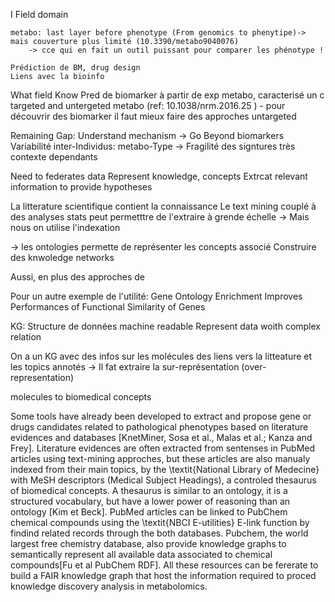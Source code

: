 I
Field domain
     
    metabo: last layer before phenotype (From genomics to phenytipe)-> mais couverture plus limité (10.3390/metabo9040076)
        -> cce qui en fait un outil puissant pour comparer les phénotype !
    
    Prédiction de BM, drug design
    Liens avec la bioinfo
    

What field Know
    Pred de biomarker à partir de exp metabo, caracterisé un c
        targeted and untergeted metabo (ref: 10.1038/nrm.2016.25 ) - pour découvrir des biomarker il faut mieux faire des approches untargeted
        

Remaining Gap: 
    Understand mechanism -> Go Beyond biomarkers
    Variabilité inter-Individus: metabo-Type -> Fragilité des signtures très contexte dependants


Need to federates data
Represent knowledge, concepts
Extrcat relevant information to provide hypotheses



La litterature scientifique contient la connaissance
    Le text mining couplé à des analyses stats peut permetttre de l'extraire à grende échelle
    -> Mais nous on utilise l'indexation

-> les ontologies permette de représenter les concepts associé
Construire des knwoledge networks


Aussi, en plus des approches de 

Pour un autre exemple de l'utilité: Gene Ontology Enrichment Improves Performances of Functional Similarity of Genes


KG:
Structure de données machine readable
Represent data woith complex relation



On a un KG avec des infos sur les molécules des liens vers la litteature et les topics annotés
-> Il fat extraire la sur-représentation (over-representation)

molecules to biomedical concepts

Some tools have already been developed to extract and propose gene or drugs candidates related to pathological phenotypes based on literature evidences and databases [KnetMiner, Sosa et al., Malas et al.; Kanza and Frey]. Literature evidences are often extracted from sentenses in PubMed articles using text-mining approches, but these articles are also manualy indexed from their main topics, by the \textit{National Library of Medecine} with MeSH descriptors (Medical Subject Headings), a controled thesaurus of biomedical concepts. A thesaurus is similar to an ontology, it is a structured vocabulary, but have a lower power of reasoning than an ontology [Kim et Beck]. PubMed articles can be linked to PubChem chemical compounds using the \textit{NBCI E-utilities} E-link function by findind related records through the both databases. Pubchem, the world largest free chemistry database, also provide knowledge graphs to semantically represent all available data associated to chemical compounds[Fu et al PubChem RDF]. All these resources can be fererate to build a FAIR knowledge graph that host the information required to proced knowledge discovery analysis in metabolomics.
